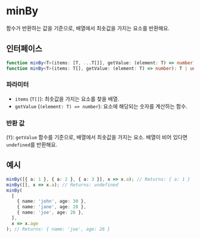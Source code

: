 # minBy

함수가 반환하는 값을 기준으로, 배열에서 최솟값을 가지는 요소를 반환해요.

## 인터페이스

```typescript
function minBy<T>(items: [T, ...T[]], getValue: (element: T) => number): T;
function minBy<T>(items: T[], getValue: (element: T) => number): T | undefined;
```

### 파라미터

- `items` (`T[]`): 최솟값을 가지는 요소를 찾을 배열.
- `getValue` (`(element: T) => number`): 요소에 해당되는 숫자를 계산하는 함수.

### 반환 값

(`T`): `getValue` 함수를 기준으로, 배열에서 최솟값을 가지는 요소. 배열이 비어 있다면 `undefined`를 반환해요.

## 예시

```typescript
minBy([{ a: 1 }, { a: 2 }, { a: 3 }], x => x.a); // Returns: { a: 1 }
minBy([], x => x.a); // Returns: undefined
minBy(
  [
    { name: 'john', age: 30 },
    { name: 'jane', age: 28 },
    { name: 'joe', age: 26 },
  ],
  x => x.age
); // Returns: { name: 'joe', age: 26 }
```
